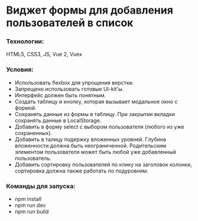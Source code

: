 
# Виджет формы для добавления пользователей в список

### Технологии:

HTML5, CSS3, JS, Vue 2, Vuex

### Условия:
- Использовать flexbox для упрощения верстки.
- Запрещено использовать готовые UI-kit'ы.
- Интерфейс должен быть понятным.
- Создать таблицу и кнопку, которая вызывает модальное окно с формой.
- Сохранять данные из формы в таблицу. При закрытии вкладки сохранять данные в LocalStorage.
- Добавить в форму select с выбором пользователя (любого из уже сохраненных).
- Добавить в талицу подержку вложенных уровней. Глубина вложенности должна быть неограниченной. Родительским элементом пользователя может быть любой уже добавленный пользователь.
- Добавить сортировку пользователей по клику на заголовок колонки, сортировка должна также работать по подуровням.

### Команды для запуска:
- npm install
- npm run dev
- npm run build

